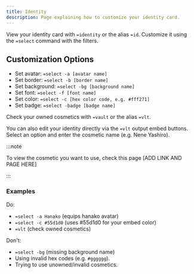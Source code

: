 ```yaml
---
title: Identity
description: Page explaining how to customize your identity card.
---
```


View your identity card with `=identity` or the alias `=id`. Customize it using the `=select` command with the filters.

## Customization Options

- Set avatar: `=select -a [avatar name]`
- Set border: `=select -b [border name]`
- Set background: `=select -bg [background name]`
- Set font: `=select -f [font name]`
- Set color: `=select -c [hex color code, e.g. #fff271]`
- Set badge: `=select -badge [badge name]`

Check your owned cosmetics with `=vault` or the alias `=vlt`.  

You can also edit your identity directly via the `=vlt` output embed buttons. Select an option and enter the cosmetic name (e.g. Nene Yashiro). 

:::note 

To view the cosmetic you want to use, check this page [ADD LINK AND PAGE HERE]

:::

### Examples

Do:
- `=select -a Hanako` (equips hanako avatar)
- `=select -c #55d1d0` (uses #55d1d0 for your embed color)
- `=vlt` (check owned cosmetics)

Don't:
- `=select -bg` (missing background name)
- Using invalid hex codes (e.g. `#gggggg`).
- Trying to use unowned/invalid cosmetics.
